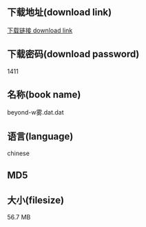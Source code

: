 ## 下载地址(download link)
[下载链接 download link](https://voluble-croquembouche-d321dc.netlify.app/?s=beyond-w%E9%9B%BE.dat)

## 下载密码(download password)
1411

## 名称(book name)
beyond-w雾.dat.dat

## 语言(language)
chinese

## MD5


## 大小(filesize)
56.7 MB
